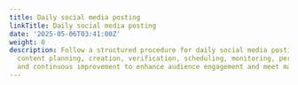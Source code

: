 ```yaml
---
title: Daily social media posting
linkTitle: Daily social media posting
date: '2025-05-06T03:41:00Z'
weight: 0
description: Follow a structured procedure for daily social media posting, including
  content planning, creation, verification, scheduling, monitoring, performance tracking,
  and continuous improvement to enhance audience engagement and meet marketing goals.
---
```



<!-- Unsupported block type: table_of_contents -->

<!-- Unsupported block type: unsupported -->

